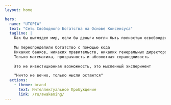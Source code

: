 ```yaml
---
layout: home

hero:
  name: "UTOPIA"
  text: "Сеть Свободного Богатства на Основе Консенсуса"
  tagline: |
    Как бы выглядел мир, если бы деньги могли быть полностью освобождены от человеческого контроля?
    
    Мы переопределили богатство с помощью кода
    Никаких банков, никаких правительств, никаких генеральных директоров
    Только математика, прозрачность и абсолютная справедливость
    
    Это не инвестиционная возможность, это мысленный эксперимент

    "Ничто не вечно, только мысли остаются"
  actions:
    - theme: brand
      text: Интеллектуальное Пробуждение
      link: /ru/awakening/
---
```


<ParticlesBackground />